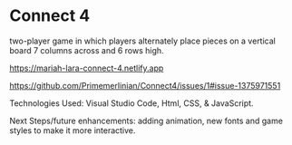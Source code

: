 # Connect 4

two-player game in which players alternately place pieces on a vertical board 7 columns across and 6 rows high.

https://mariah-lara-connect-4.netlify.app

https://github.com/Primemerlinian/Connect4/issues/1#issue-1375971551

Technologies Used: Visual Studio Code, Html, CSS, & JavaScript. 

Next Steps/future enhancements: adding animation, new fonts and game styles to make it more interactive.
